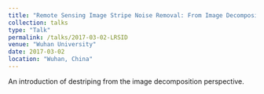```yaml
---
title: "Remote Sensing Image Stripe Noise Removal: From Image Decomposition Perspective"
collection: talks
type: "Talk"
permalink: /talks/2017-03-02-LRSID
venue: "Wuhan University"
date: 2017-03-02
location: "Wuhan, China"
---
```


An introduction of destriping from the image decomposition perspective. <br>
